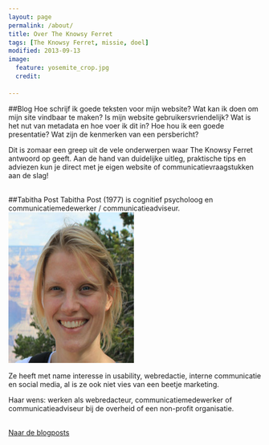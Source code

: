 ```yaml
---
layout: page
permalink: /about/
title: Over The Knowsy Ferret
tags: [The Knowsy Ferret, missie, doel]
modified: 2013-09-13
image:
  feature: yosemite_crop.jpg
  credit: 
  
---
```

##Blog
Hoe schrijf ik goede teksten voor mijn website? Wat kan ik doen om
mijn site vindbaar te maken? Is mijn website gebruikersvriendelijk? Wat is het nut van metadata en
hoe voer ik dit in? Hoe hou ik een goede presentatie? Wat zijn de
kenmerken van een persbericht?

Dit is zomaar een greep uit de vele onderwerpen waar The Knowsy Ferret antwoord op geeft. Aan de
hand van duidelijke uitleg, praktische tips en adviezen kun je direct
met je eigen website of communicatievraagstukken aan de slag!
<br><br>


##Tabitha Post
Tabitha Post (1977) is cognitief psycholoog en
communicatiemedewerker / communicatieadviseur.
<img class="floatright" height="300" width="250" src="/images/tabithapost.jpg">

Ze heeft met name interesse in usability, webredactie, interne
communicatie en social media, al is ze ook niet vies van een beetje
marketing.<br>

Haar wens: werken als webredacteur, communicatiemedewerker of
communicatieadviseur bij de overheid of een non-profit organisatie.
<br><br>

<a markdown="0" href="{{ site.url }}/" class="btn">Naar
de blogposts</a>

